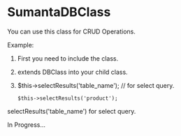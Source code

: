 # SumantaDBClass
You can use this class for CRUD Operations.

Example: 

1. First you need to include the class.

2. extends DBClass into your child class.

3. $this->selectResults('table_name'); // for select query.


       $this->selectResults('product');

selectResults('table_name') for select query.

In Progress...
